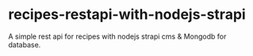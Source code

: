 # recipes-restapi-with-nodejs-strapi

A simple rest api for recipes with nodejs strapi cms & Mongodb for database.
